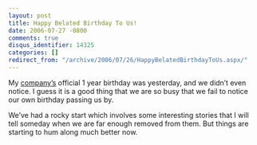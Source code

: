 ```yaml
---
layout: post
title: Happy Belated Birthday To Us!
date: 2006-07-27 -0800
comments: true
disqus_identifier: 14325
categories: []
redirect_from: "/archive/2006/07/26/HappyBelatedBirthdayToUs.aspx/"
---
```


My [company’s](http://veloc-it.com/ "VelocIT") official 1 year birthday
was yesterday, and we didn’t even notice. I guess it is a good thing
that we are so busy that we fail to notice our own birthday passing us
by.

We’ve had a rocky start which involves some interesting stories that I
will tell someday when we are far enough removed from them. But things
are starting to hum along much better now.


